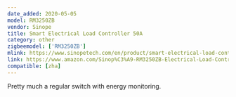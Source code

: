 ```yaml
---
date_added: 2020-05-05
model: RM3250ZB
vendor: Sinope
title: Smart Electrical Load Controller 50A 
category: other
zigbeemodel: ['RM3250ZB']
mlink: https://www.sinopetech.com/en/product/smart-electrical-load-controller-50-a-zigbee/
link: https://www.amazon.com/Sinop%C3%A9-RM3250ZB-Electrical-Load-Controller/dp/B07CGJ6XH2
compatible: [zha]
---
```

Pretty much a regular switch with energy monitoring.


